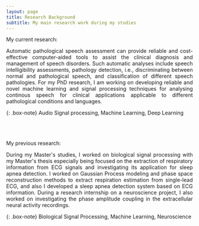 ```yaml
---
layout: page
title: Research Background
subtitle: My main research work during my studies
---
```


My current research:

<p align="justify">
Automatic pathological speech assessment can provide reliable and cost-effective computer-aided tools to assist the clinical diagnosis and management of speech disorders. Such automatic analyses include speech intelligibility assessments, pathology detection, i.e.,  discriminating between normal and pathological speech, and classification of different speech pathologies.
For my PhD research, I am working on developing reliable and novel machine learning and signal processing techniques for analysing continous speech for clinical applications applicable to different pathological conditions and languages.
</p>

{: .box-note}
Audio Signal processing, Machine Learning, Deep Learning


<br /><br /><br />
My previous research:

<p align="justify">
During my Master's studies, I worked on biological signal processing with my Master's thesis especially being focused on the extraction of respiratory information from ECG signals and investigating its application for sleep apnea detection. I worked on Gaussian Process modeling and phase space reconstruction methods to extract respiration estimation from single-lead ECG, and also I developed a sleep apnea detection system based on ECG information. During a research internship on a neuroscience project, I also worked on investigating the phase amplitude coupling in the extracellular neural activity recordings.
</p>

{: .box-note}
Biological Signal Processing, Machine Learning, Neuroscience

